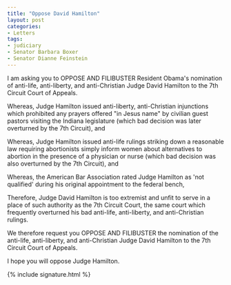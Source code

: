 ```yaml
---
title: "Oppose David Hamilton"
layout: post
categories:
- Letters
tags:
- judiciary
- Senator Barbara Boxer
- Senator Dianne Feinstein
---
```


I am asking you to OPPOSE AND FILIBUSTER Resident Obama's nomination of anti-life, anti-liberty, and anti-Christian Judge David Hamilton to the 7th Circuit Court of Appeals.  
  
Whereas, Judge Hamilton issued anti-liberty, anti-Christian injunctions which prohibited any prayers offered "in Jesus name" by civilian guest pastors visiting the Indiana legislature (which bad decision was later overturned by the 7th Circuit), and

Whereas, Judge Hamilton issued anti-life rulings striking down a reasonable law requiring abortionists simply inform women about alternatives to abortion in the presence of a physician or nurse (which bad decision was also overturned by the 7th Circuit), and  
  
Whereas, the American Bar Association rated Judge Hamilton as 'not qualified' during his original appointment to the federal bench,

Therefore, Judge David Hamilton is too extremist and unfit to serve in a place of such authority as the 7th Circuit Court, the same court which frequently overturned his bad anti-life, anti-liberty, and anti-Christian rulings.

We therefore request you OPPOSE AND FILIBUSTER the nomination of the anti-life, anti-liberty, and anti-Christian Judge David Hamilton to the 7th Circuit Court of Appeals.

I hope you will oppose Judge Hamilton.

{% include signature.html %}
